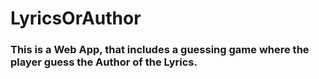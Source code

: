 # LyricsOrAuthor

### This is a Web App, that includes a guessing game where the player guess the Author of the Lyrics.